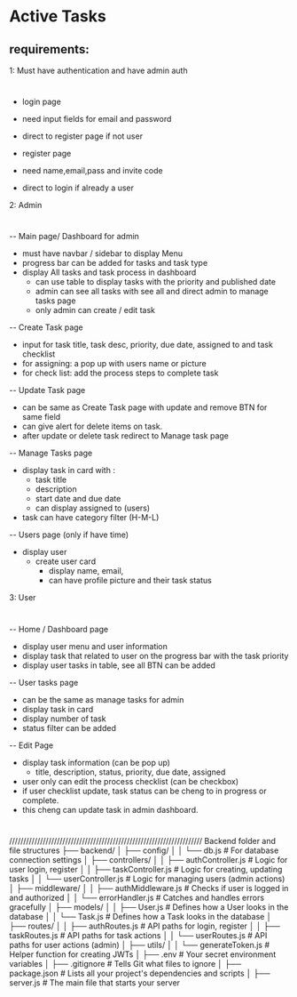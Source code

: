 # Active Tasks

## requirements:

1: Must have authentication and have admin auth

#

- login page
- need input fields for email and password
- direct to register page if not user

- register page
- need name,email,pass and invite code
- direct to login if already a user

2: Admin

#

-- Main page/ Dashboard for admin

- must have navbar / sidebar to display Menu
- progress bar can be added for tasks and task type
- display All tasks and task process in dashboard
  - can use table to display tasks with the priority and published date
  - admin can see all tasks with see all and direct admin to manage tasks page
  - only admin can create / edit task

-- Create Task page

- input for task title, task desc, priority, due date,
  assigned to and task checklist
- for assigning: a pop up with users name or picture
- for check list: add the process steps to complete task

-- Update Task page

- can be same as Create Task page with update and remove BTN for same field
- can give alert for delete items on task.
- after update or delete task redirect to Manage task page

-- Manage Tasks page

- display task in card with :
  - task title
  - description
  - start date and due date
  - can display assigned to (users)
- task can have category filter (H-M-L)

-- Users page (only if have time)

- display user
  - create user card
    - display name, email,
    - can have profile picture and their task status

3: User

#

-- Home / Dashboard page

- display user menu and user information
- display task that related to user on the progress bar with the task priority
- display user tasks in table, see all BTN can be added

-- User tasks page

- can be the same as manage tasks for admin
- display task in card
- display number of task
- status filter can be added

-- Edit Page

- display task information (can be pop up)
  - title, description, status, priority, due date, assigned
- user only can edit the process checklist (can be checkbox)
- if user checklist update, task status can be cheng to in progress or complete.
- this cheng can update task in admin dashboard.

#

/////////////////////////////////////////////////////////////////////
Backend folder and file structures
├── backend/
│ ├── config/
│ │ └── db.js # For database connection settings
│ ├── controllers/
│ │ ├── authController.js # Logic for user login, register
│ │ ├── taskController.js # Logic for creating, updating tasks
│ │ └── userController.js # Logic for managing users (admin actions)
│ ├── middleware/
│ │ ├── authMiddleware.js # Checks if user is logged in and authorized
│ │ └── errorHandler.js # Catches and handles errors gracefully
│ ├── models/
│ │ ├── User.js # Defines how a User looks in the database
│ │ └── Task.js # Defines how a Task looks in the database
│ ├── routes/
│ │ ├── authRoutes.js # API paths for login, register
│ │ ├── taskRoutes.js # API paths for task actions
│ │ └── userRoutes.js # API paths for user actions (admin)
│ ├── utils/
│ │ └── generateToken.js # Helper function for creating JWTs
│ ├── .env # Your secret environment variables
│ ├── .gitignore # Tells Git what files to ignore
│ ├── package.json # Lists all your project's dependencies and scripts
│ ├── server.js # The main file that starts your server
